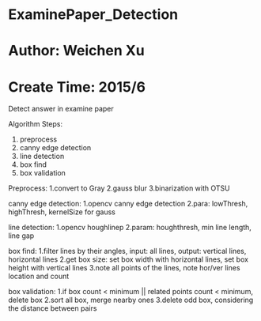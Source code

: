 # ExaminePaper_Detection
# Author: Weichen Xu
# Create Time: 2015/6
Detect answer in examine paper

Algorithm Steps:
1. preprocess
2. canny edge detection
3. line detection
4. box find
5. box validation

Preprocess:
  1.convert to Gray
  2.gauss blur
  3.binarization with OTSU
  
canny edge detection:
  1.opencv canny edge detection
  2.para: lowThresh, highThresh, kernelSize for gauss
  
line detection:
  1.opencv houghlinep 
  2.param: houghthresh, min line length, line gap

box find:
  1.filter lines by their angles, input: all lines, output: vertical lines, horizontal lines
  2.get box size: set box width with horizontal lines, set box height with vertical lines
  3.note all points of the lines, note hor/ver lines location and count

box validation:
  1.if box count < minimum || related points count < minimum, delete box
  2.sort all box, merge nearby ones
  3.delete odd box, considering the distance between pairs
